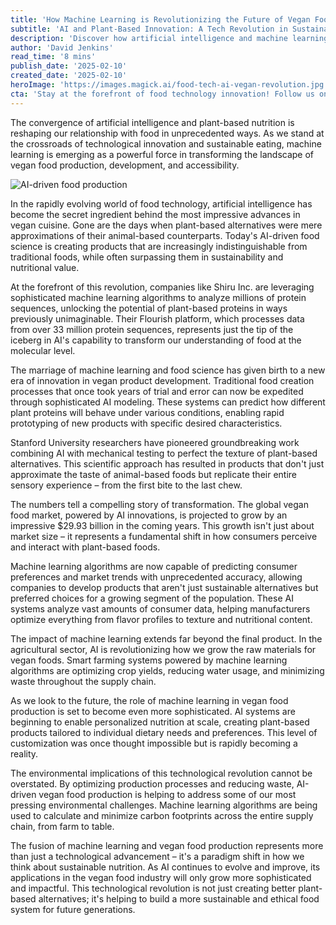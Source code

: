 ```yaml
---
title: 'How Machine Learning is Revolutionizing the Future of Vegan Food'
subtitle: 'AI and Plant-Based Innovation: A Tech Revolution in Sustainable Food'
description: 'Discover how artificial intelligence and machine learning are transforming the vegan food industry, from molecular analysis of proteins to personalized nutrition solutions. Learn about the latest innovations in sustainable food production and how AI is helping create plant-based products that are revolutionizing the way we eat.'
author: 'David Jenkins'
read_time: '8 mins'
publish_date: '2025-02-10'
created_date: '2025-02-10'
heroImage: 'https://images.magick.ai/food-tech-ai-vegan-revolution.jpg'
cta: 'Stay at the forefront of food technology innovation! Follow us on LinkedIn for the latest updates on AI-driven developments in sustainable nutrition and the future of vegan food production.'
---
```


The convergence of artificial intelligence and plant-based nutrition is reshaping our relationship with food in unprecedented ways. As we stand at the crossroads of technological innovation and sustainable eating, machine learning is emerging as a powerful force in transforming the landscape of vegan food production, development, and accessibility.

![AI-driven food production](https://i.magick.ai/PIXE/1739205268995_magick_img.webp)

In the rapidly evolving world of food technology, artificial intelligence has become the secret ingredient behind the most impressive advances in vegan cuisine. Gone are the days when plant-based alternatives were mere approximations of their animal-based counterparts. Today's AI-driven food science is creating products that are increasingly indistinguishable from traditional foods, while often surpassing them in sustainability and nutritional value.

At the forefront of this revolution, companies like Shiru Inc. are leveraging sophisticated machine learning algorithms to analyze millions of protein sequences, unlocking the potential of plant-based proteins in ways previously unimaginable. Their Flourish platform, which processes data from over 33 million protein sequences, represents just the tip of the iceberg in AI's capability to transform our understanding of food at the molecular level.

The marriage of machine learning and food science has given birth to a new era of innovation in vegan product development. Traditional food creation processes that once took years of trial and error can now be expedited through sophisticated AI modeling. These systems can predict how different plant proteins will behave under various conditions, enabling rapid prototyping of new products with specific desired characteristics.

Stanford University researchers have pioneered groundbreaking work combining AI with mechanical testing to perfect the texture of plant-based alternatives. This scientific approach has resulted in products that don't just approximate the taste of animal-based foods but replicate their entire sensory experience – from the first bite to the last chew.

The numbers tell a compelling story of transformation. The global vegan food market, powered by AI innovations, is projected to grow by an impressive $29.93 billion in the coming years. This growth isn't just about market size – it represents a fundamental shift in how consumers perceive and interact with plant-based foods.

Machine learning algorithms are now capable of predicting consumer preferences and market trends with unprecedented accuracy, allowing companies to develop products that aren't just sustainable alternatives but preferred choices for a growing segment of the population. These AI systems analyze vast amounts of consumer data, helping manufacturers optimize everything from flavor profiles to texture and nutritional content.

The impact of machine learning extends far beyond the final product. In the agricultural sector, AI is revolutionizing how we grow the raw materials for vegan foods. Smart farming systems powered by machine learning algorithms are optimizing crop yields, reducing water usage, and minimizing waste throughout the supply chain.

As we look to the future, the role of machine learning in vegan food production is set to become even more sophisticated. AI systems are beginning to enable personalized nutrition at scale, creating plant-based products tailored to individual dietary needs and preferences. This level of customization was once thought impossible but is rapidly becoming a reality.

The environmental implications of this technological revolution cannot be overstated. By optimizing production processes and reducing waste, AI-driven vegan food production is helping to address some of our most pressing environmental challenges. Machine learning algorithms are being used to calculate and minimize carbon footprints across the entire supply chain, from farm to table.

The fusion of machine learning and vegan food production represents more than just a technological advancement – it's a paradigm shift in how we think about sustainable nutrition. As AI continues to evolve and improve, its applications in the vegan food industry will only grow more sophisticated and impactful. This technological revolution is not just creating better plant-based alternatives; it's helping to build a more sustainable and ethical food system for future generations.